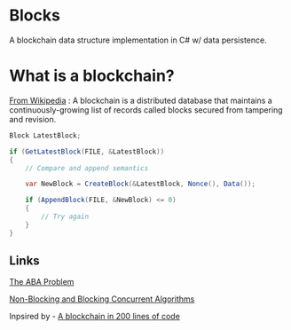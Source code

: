# Blocks

A blockchain data structure implementation in C# w/ data persistence.


# What is a blockchain?

[From Wikipedia](https://en.wikipedia.org/wiki/Blockchain) : A blockchain is a distributed database that maintains a continuously-growing list of records called blocks secured from tampering and revision.

```csharp
Block LatestBlock;

if (GetLatestBlock(FILE, &LatestBlock))
{
	// Compare and append semantics

	var NewBlock = CreateBlock(&LatestBlock, Nonce(), Data());

	if (AppendBlock(FILE, &NewBlock) <= 0)
	{
		// Try again
	}
}
```

## Links

[The ABA Problem](https://en.wikipedia.org/wiki/ABA_problem)

[Non-Blocking and Blocking Concurrent Algorithms](http://www.research.ibm.com/people/m/michael/podc-1996.pdf)

Inpsired by - [A blockchain in 200 lines of code](https://medium.com/@lhartikk/a-blockchain-in-200-lines-of-code-963cc1cc0e54)
